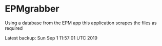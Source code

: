 # EPMgrabber
Using a database from the EPM app this application scrapes the files as required


Latest backup: Sun Sep 1 11:57:01 UTC 2019
